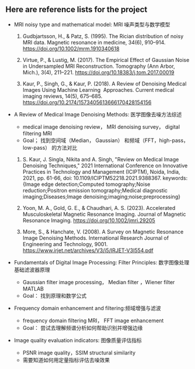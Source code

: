 ## Here are reference lists for the project
* MRI noisy type and mathematical model: MRI 噪声类型与数学模型

   1. Gudbjartsson, H., & Patz, S. (1995). The Rician distribution of noisy MRI data. Magnetic resonance in medicine, 34(6), 910–914. https://doi.org/10.1002/mrm.1910340618
   
   2. Virtue, P., & Lustig, M. (2017). The Empirical Effect of Gaussian Noise in Undersampled MRI Reconstruction. Tomography (Ann Arbor, Mich.), 3(4), 211–221.       https://doi.org/10.18383/j.tom.2017.00019
   
   3. Kaur, P., Singh, G., & Kaur, P. (2018). A Review of Denoising Medical Images Using Machine Learning  Approaches. Current medical imaging reviews, 14(5), 675–685. https://doi.org/10.2174/1573405613666170428154156

* A Review of Medical Image Denoising Methods:  医学图像去噪方法综述
  * medical image denoising review， MRI denoising survey， digital filtering MRI
  * Goal； 找到空间域（Median， Gaussian） 和频域（FFT，high-pass， low-pass） 的方法对比
    
   1. S. Kaur, J. Singla, Nikita and A. Singh, "Review on Medical Image Denoising Techniques," 2021 International Conference on Innovative Practices in Technology and Management (ICIPTM), Noida, India, 2021, pp. 61-66, doi: 10.1109/ICIPTM52218.2021.9388367. keywords: {Image edge detection;Computed tomography;Noise reduction;Positron emission tomography;Medical diagnostic imaging;Diseases;Image denoising;imaging;noise;preprocessing}
   
   2. Yoon, M. A., Gold, G. E., & Chaudhari, A. S. (2023). Accelerated Musculoskeletal Magnetic Resonance Imaging. Journal of Magnetic Resonance Imaging. https://doi.org/10.1002/jmri.29205
   
   3. More, S., & Hanchate, V. (2008). A Survey on Magnetic Resonance Image Denoising Methods. International Research Journal of Engineering and Technology, 9001. https://www.irjet.net/archives/V3/i5/IRJET-V3I554.pdf


* Fundamentals of Digital Image Processing: Filter Principles: 数字图像处理基础滤波器原理
  * Gaussian filter image processing， Median filter ，Wiener filter MATLAB
  * Goal： 找到原理和数学公式

  
* Frequency domain enhancement and filtering:频域增强与滤波
  * frequency domain filtering MRI， FFT image enhancement
  * Goal： 尝试去理解频谱分析如何帮助识别并增强边缘

  
* Image quality evaluation indicators: 图像质量评估指标
  * PSNR image quality，SSIM structural similarity
  * 需要知道如何用定量指标评估去噪效果
    
  
